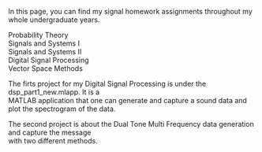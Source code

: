 In this page, you can find my signal homework assignments throughout my whole undergraduate years.<br />

Probability Theory <br />
Signals and Systems I <br />
Signals and Systems II <br />
Digital Signal Processing <br />
Vector Space Methods <br />


The firts project for my Digital Signal Processing is under the dsp_part1_new.mlapp. It is a <br />
MATLAB application that one can generate and capture a sound data and plot the spectrogram of the data. <br />

The second project is about the Dual Tone Multi Frequency data generation and capture the message <br />
with two different methods.

